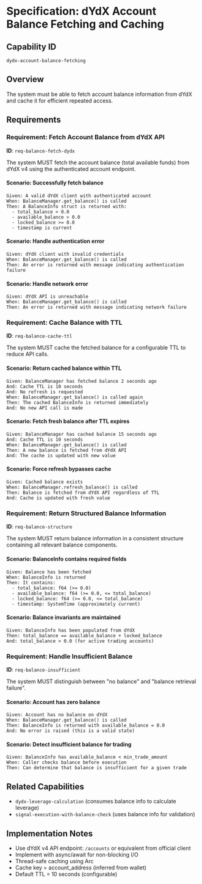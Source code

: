 # Specification: dYdX Account Balance Fetching and Caching

## Capability ID
`dydx-account-balance-fetching`

## Overview
The system must be able to fetch account balance information from dYdX and cache it for efficient repeated access.

## Requirements

### Requirement: Fetch Account Balance from dYdX API
**ID**: `req-balance-fetch-dydx`

The system MUST fetch the account balance (total available funds) from dYdX v4 using the authenticated account endpoint.

#### Scenario: Successfully fetch balance
```
Given: A valid dYdX client with authenticated account
When: BalanceManager.get_balance() is called
Then: A BalanceInfo struct is returned with:
  - total_balance > 0.0
  - available_balance > 0.0
  - locked_balance >= 0.0
  - timestamp is current
```

#### Scenario: Handle authentication error
```
Given: dYdX client with invalid credentials
When: BalanceManager.get_balance() is called
Then: An error is returned with message indicating authentication failure
```

#### Scenario: Handle network error
```
Given: dYdX API is unreachable
When: BalanceManager.get_balance() is called
Then: An error is returned with message indicating network failure
```

### Requirement: Cache Balance with TTL
**ID**: `req-balance-cache-ttl`

The system MUST cache the fetched balance for a configurable TTL to reduce API calls.

#### Scenario: Return cached balance within TTL
```
Given: BalanceManager has fetched balance 2 seconds ago
And: Cache TTL is 10 seconds
And: No refresh is requested
When: BalanceManager.get_balance() is called again
Then: The cached BalanceInfo is returned immediately
And: No new API call is made
```

#### Scenario: Fetch fresh balance after TTL expires
```
Given: BalanceManager has cached balance 15 seconds ago
And: Cache TTL is 10 seconds
When: BalanceManager.get_balance() is called
Then: A new balance is fetched from dYdX API
And: The cache is updated with new value
```

#### Scenario: Force refresh bypasses cache
```
Given: Cached balance exists
When: BalanceManager.refresh_balance() is called
Then: Balance is fetched from dYdX API regardless of TTL
And: Cache is updated with fresh value
```

### Requirement: Return Structured Balance Information
**ID**: `req-balance-structure`

The system MUST return balance information in a consistent structure containing all relevant balance components.

#### Scenario: BalanceInfo contains required fields
```
Given: Balance has been fetched
When: BalanceInfo is returned
Then: It contains:
  - total_balance: f64 (>= 0.0)
  - available_balance: f64 (>= 0.0, <= total_balance)
  - locked_balance: f64 (>= 0.0, <= total_balance)
  - timestamp: SystemTime (approximately current)
```

#### Scenario: Balance invariants are maintained
```
Given: BalanceInfo has been populated from dYdX
Then: total_balance == available_balance + locked_balance
And: total_balance > 0.0 (for active trading accounts)
```

### Requirement: Handle Insufficient Balance
**ID**: `req-balance-insufficient`

The system MUST distinguish between "no balance" and "balance retrieval failure".

#### Scenario: Account has zero balance
```
Given: Account has no balance on dYdX
When: BalanceManager.get_balance() is called
Then: BalanceInfo is returned with available_balance = 0.0
And: No error is raised (this is a valid state)
```

#### Scenario: Detect insufficient balance for trading
```
Given: BalanceInfo has available_balance < min_trade_amount
When: Caller checks balance before execution
Then: Can determine that balance is insufficient for a given trade
```

## Related Capabilities
- `dydx-leverage-calculation` (consumes balance info to calculate leverage)
- `signal-execution-with-balance-check` (uses balance info for validation)

## Implementation Notes
- Use dYdX v4 API endpoint: `/accounts` or equivalent from official client
- Implement with async/await for non-blocking I/O
- Thread-safe caching using Arc<Mutex>
- Cache key = account_address (inferred from wallet)
- Default TTL = 10 seconds (configurable)
